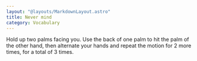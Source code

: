 ```yaml
---
layout: "@layouts/MarkdownLayout.astro"
title: Never mind
category: Vocabulary
---
```


Hold up two palms facing you.
Use the back of one palm to hit the palm of the other hand,
then alternate your hands and repeat the motion for 2 more times,
for a total of 3 times.
